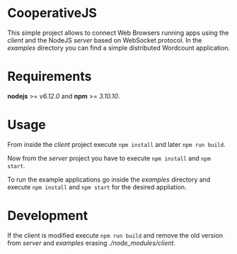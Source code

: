 # CooperativeJS #
This simple project allows to connect Web Browsers running apps using the *client* and the NodeJS *server* based on WebSocket protocol. 
In the *examples* directory you can find a simple distributed Wordcount application.

# Requirements #
**nodejs** >= *v6.12.0* and **npm** >= *3.10.10*.

# Usage #
From inside the *client* project execute `npm install` and later `npm run build`.

Now from the *server* project you have to execute `npm install` and `npm start`.

To run the example applications go inside the *examples* directory and execute `npm install` and `npm start` for the desired appliation.

# Development #
If the client is modified execute `npm run build` and remove the old version from *server* and *examples* erasing *./node_modules/client*.
